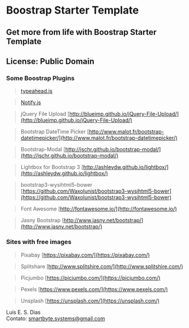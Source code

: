 # Boostrap Starter Template

## Get more from life with Boostrap Starter Template

## License: Public Domain

### Some Boostrap Plugins

> [typeahead.js](http://twitter.github.io/typeahead.js/)

> [Notify.js](http://notifyjs.com/)

> jQuery File Upload 
[http://blueimp.github.io/jQuery-File-Upload/](http://blueimp.github.io/jQuery-File-Upload/)

> Bootstrap DateTime Picker 
[http://www.malot.fr/bootstrap-datetimepicker/](http://www.malot.fr/bootstrap-datetimepicker/)

> Bootstrap-Modal 
[http://jschr.github.io/bootstrap-modal/](http://jschr.github.io/bootstrap-modal/)

> Lightbox for Bootstrap 3 
[http://ashleydw.github.io/lightbox/](http://ashleydw.github.io/lightbox/)

> bootstrap3-wysihtml5-bower 
[https://github.com/Waxolunist/bootstrap3-wysihtml5-bower](https://github.com/Waxolunist/bootstrap3-wysihtml5-bower)

> Font Awesome 
[http://fontawesome.io/](http://fontawesome.io/)

> Jasny Bootstrap 
[http://www.jasny.net/bootstrap/](http://www.jasny.net/bootstrap/)

### Sites with free images 

> Pixabay 
[https://pixabay.com/](https://pixabay.com/)

> Splitshare 
[http://www.splitshire.com/](http://www.splitshire.com/)

> Picjumbo
[https://picjumbo.com/](https://picjumbo.com/)

> Pexels
[https://www.pexels.com/](https://www.pexels.com/)

> Unsplash
[https://unsplash.com/](https://unsplash.com/)

Luis E. S. Dias  
Contato: smartbyte.systems@gmail.com